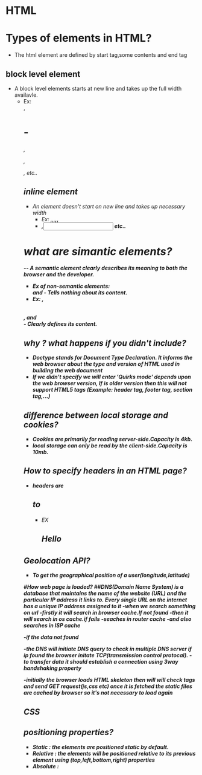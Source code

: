 # HTML

# Types of elements in HTML?
- The html element are defined by start tag,some contents and end tag

## block level element
- A block level elements starts at new line and takes up the full width availavle.
  - Ex: <div>,<h1>-<h6>,<p>,<form>,<table> etc..
  
 ## inline element
 - An element doesn't start on new line and takes up necessary width
   - Ex: <span>,<a>,<img>,<strong>,<b>,<li>,<input> etc..



# what are simantic elements?
-- A semantic element clearly describes its meaning to both the browser and the developer. 
- Ex of non-semantic elements: <div> and <span> - Tells nothing about its content. 
 - Ex: <form> , <table> , and <article> - Clearly defines its content.

# why <!Doctype html>? what happens if you didn't include?
- Doctype stands for Document Type Declaration. It informs the web browser about the type and version of HTML used in building the web document
- If we didn't specify we will enter 'Quirks mode' depends upon the web browser version, If is older version then this will not support HTML5 tags (Example: header tag, footer tag, section tag,...)

# difference between local storage and cookies?
- Cookies are primarily for reading server-side.Capacity is 4kb.
- local storage can only be read by the client-side.Capacity is 10mb.

# How to specify headers in an HTML page?
- headers are <h1> to <h6>
  - EX <h1>Hello</h1>

# Geolocation API?
- To get the geographical position of a user(longitude,latitude)

#How web page is loaded?
##DNS(Domain Name System) is a database that maintains the name of the website (URL) and the particular IP address it links to. Every single URL on the internet has a unique IP address assigned to it
-when we search something on url
  -firstly it will search in browser cache.If not found
  -then it will search in os cache.if fails
  -seaches in router cache
  -and also searches in ISP cache
  
  -if the data not found
  
  -the DNS will initiate DNS query to check in multiple DNS server if ip found the browser initate TCP(transmission control protocal).
  -to transfer data it should establish a connection using 3way handshaking property
  
  -initially the browser loads HTML skeleton then will will check tags and send GET request(js,css etc) once it is fetched the static files are cached by browser so    it's not necessary to load again


# CSS

## positioning properties?
- Static : the elements are positioned static by default.
- Relative : the elements will be positioned relative to its previous element using (top,left,bottom,right) properties
- Absolute : 


  

  
